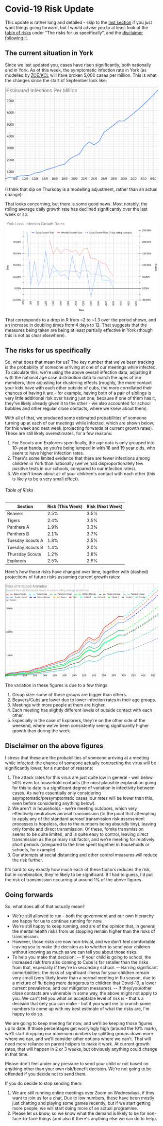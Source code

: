 # Covid-19 Risk Update

This update is rather long and detailed - skip to the [last section](#going-forwards) if you just want things going forward, but I would advise you to at least look 
at the [table of risks](#table-of-risks) under "The risks for us specifically", and the [disclaimer following it](#disclaimer-on-the-above-figures).
## The current situation in York

Since we last updated you, cases have risen significantly, both nationally and in York. As of this week, the symptomatic infection rate in 
York (as modelled by [ZOE/KCL](https://covid.joinzoe.com/data) will have broken 5,000 cases per million. This is what the changes since the start of September look 
like: 

![Graph of infections](g21.png)

(I think that dip on Thursday is a modelling adjustment, rather than an actual change). 

That looks concerning, but there is some good news. Most notably, the rolling average daily growth rate has declined significantly over the last week or so: 

![Graph of growth rates](g12.png) 

That corresponds to a drop in R from ~2 to ~1.3 over the period shown, and an increase in doubling times from 4 days to 12. That suggests that the measures being 
taken are being at least partially effective in York (though this is not as clear elsewhere). 

## The risks for us specifically

So, what does that mean for us? The key number that we've been tracking is the probability of someone arriving at one of our meetings while infected. To calculate 
this, we're using the above overall infection data, adjusting it with the national age case distribution data to match the ages of our members, then adjusting for 
clustering effects (roughly, the more contact your kids have with each other outside of cubs, the more correllated their chances of having it are - for example, 
having both of a pair of siblings is very little additional risk over having just one, because if one of them has it, they've likely already given it to the other - 
we also accounted for school bubbles and other regular close contacts, where we knew about them).

With all of that, we produced some estimated probabilities of someone turning up at each of our meetings while infected, which are shown below, for this week and next 
week (projecting forwards at current growth rates). These are still likely overestimates, for a few reasons: 

1. For Scouts and Explorers specifically, the age data is only grouped into 10-year bands, so you're being lumped in with 18 and 19 year olds, who seem to have 
higher infection rates. 
2. There's some limited evidence that there are fewer infections among children in York than nationally (we've had disproportionately few positive tests in our 
schools, compared to our infection rates). 
3. We don't know about all of your children's contact with each other (this is likely to be a very small effect).

###### Table of Risks 

Section | Risk (This Week) | Risk (Next Week)
--------|-----|------
Beavers | 2.5% | 3.5%
Tigers | 2.4% | 3.5%
Panthers A | 1.9% | 3.3%
Panthers B | 2.1% | 3.7%
Tuesday Scouts A | 1.8% | 2.5%
Tuesday Scouts B | 1.4% | 2.0%
Thursday Scouts | 1.2% | 3.8%
Explorers | 2.5% | 2.9%

Here's how those risks have changed over time, together with (dashed) projections of future risks assuming current growth rates: 

![Graph of risks](g3.png)

The variation in these figures is due to a few things: 

1. Group size: some of these groups are bigger than others.
1. Beavers/Cubs are lower due to lower infection rates in their age groups. 
2. Meetings with more people at them are higher. 
3. Each meeting has slightly different levels of outside contact with each other. 
4. Especially in the case of Explorers, they're on the other side of the weekend, where we've been consistently seeing significantly higher growth than during the 
week. 

## Disclaimer on the above figures 

I stress that these are the probabilities of someone arriving at a meeting while infected: the chance of someone actually contracting the virus will be significantly 
lower, for a number of reasons: 

1. The attack rates for this virus are just quite low in general - well below 50% even for household contacts (the most plausible explanation going for this
to date is a significant degree of variation in infectivity between cases. As we're essentially only considering asymptomatic/presymptomatic cases, our rates will be
lower than this, even before considering anything below). 
2. We aren't in households - we're meeting outdoors, which very effectively neutralises aerosol transmission (to the point that attempting to apply any of the 
standard aerosol transmission risk assessment processes is hopeless, due to the numbers being absurdly tiny), leaving only fomite and direct transmission. Of these, 
fomite transmission seems to be quite limited, and is quite easy to control, leaving direct transmission as the primary risk factor, and we're meeting for relatively 
short periods (compared to the time spent together in households or schools, for example). 
3. Our attempts at social distancing and other control measures will reduce the risk further. 

It's hard to say exactly how much each of these factors reduces the risk, but in combination, they're likely to be significant. If I had to guess, I'd put the risk
of transmission occurring at around 1% of the above figures. 

## Going forwards

So, what does all of that actually mean? 

- We're still allowed to run - both the government and our own hierarchy are happy for us to continue running for now. 
- We're still happy to keep running, and are of the opinion that, in general, the mental health risks from us stopping remain higher than the risks of transmission. 
- However, those risks are now non-trivial, and we don't feel comfortable leaving you to make the decision as to whether to send your children without knowing as much
as we can tell you about those risks.
- To help you make that decision: 
-- If your child is going to school, the increased risk from also coming to Cubs is far smaller than the risks from that, especially if they're in secondary school.
-- Barring significant comorbidities, the risks of significant illness for your children remain very small (very likely lower than a normal meeting in flu season, 
due to a mixture of flu being more dangerous to children that Covid-19, a lower current prevalence, and our mitigation measures).
-- If they/you/other close contacts are vulnerable in some way, the above might not apply to you. We can't tell you what an acceptable level of risk is - that's a 
decision that only you can make - but if you want me to crunch some numbers to come up with my best estimate of what the risks are, I'm happy to do so. 

We are going to keep meeting for now, and we'll be keeping those figures up to date. If those percentages get worryingly high (around the 10% mark), we'll start dropping our maximum numbers by splitting groups down more where we can, and we'll consider other options where we can't. That will need more reliance on parent helpers to make it work. At current growth rates, that will happen in 2 or 3 weeks, but obviously anything could change in that time. 

Please don't feel under any pressure to send your child or not based on anything other than your own risk/benefit decision. We're not going to be offended if you 
decide not to send them. 

If you do decide to stop sending them:

1. We are still running online meetings over Zoom on Wednesdays, if they want to join us for a chat. Due to low numbers, these have been mostly just chatting and 
playing some games recently, but if we start getting more people, we will start doing more of an actual programme. 
2. Please let us know, so we know what the demand is likely to be for non-face-to-face things (and also if there's anything else we can do to help). 
